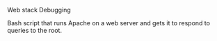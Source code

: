 Web stack Debugging

Bash script that runs Apache on a web server and gets it to respond to queries to the root.
